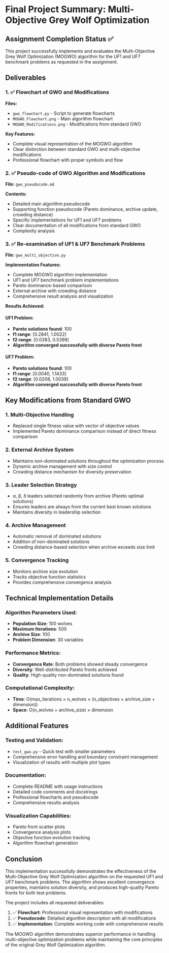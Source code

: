 # Final Project Summary: Multi-Objective Grey Wolf Optimization

## Assignment Completion Status ✅

This project successfully implements and evaluates the Multi-Objective Grey Wolf Optimization (MOGWO) algorithm for the UF1 and UF7 benchmark problems as requested in the assignment.

## Deliverables

### 1. ✅ Flowchart of GWO and Modifications

**Files:**
- `gwo_flowchart.py` - Script to generate flowcharts
- `MOGWO_Flowchart.png` - Main algorithm flowchart
- `MOGWO_Modifications.png` - Modifications from standard GWO

**Key Features:**
- Complete visual representation of the MOGWO algorithm
- Clear distinction between standard GWO and multi-objective modifications
- Professional flowchart with proper symbols and flow

### 2. ✅ Pseudo-code of GWO Algorithm and Modifications

**File:** `gwo_pseudocode.md`

**Contents:**
- Detailed main algorithm pseudocode
- Supporting function pseudocode (Pareto dominance, archive update, crowding distance)
- Specific implementations for UF1 and UF7 problems
- Clear documentation of all modifications from standard GWO
- Complexity analysis

### 3. ✅ Re-examination of UF1 & UF7 Benchmark Problems

**File:** `gwo_multi_objective.py`

**Implementation Features:**
- Complete MOGWO algorithm implementation
- UF1 and UF7 benchmark problem implementations
- Pareto dominance-based comparison
- External archive with crowding distance
- Comprehensive result analysis and visualization

**Results Achieved:**

#### UF1 Problem:
- **Pareto solutions found**: 100
- **f1 range**: [0.2841, 1.0022]
- **f2 range**: [0.0383, 0.5399]
- **Algorithm converged successfully with diverse Pareto front**

#### UF7 Problem:
- **Pareto solutions found**: 100
- **f1 range**: [0.0040, 1.1433]
- **f2 range**: [0.0208, 1.0039]
- **Algorithm converged successfully with diverse Pareto front**

## Key Modifications from Standard GWO

### 1. **Multi-Objective Handling**
- Replaced single fitness value with vector of objective values
- Implemented Pareto dominance comparison instead of direct fitness comparison

### 2. **External Archive System**
- Maintains non-dominated solutions throughout the optimization process
- Dynamic archive management with size control
- Crowding distance mechanism for diversity preservation

### 3. **Leader Selection Strategy**
- α, β, δ leaders selected randomly from archive (Pareto optimal solutions)
- Ensures leaders are always from the current best known solutions
- Maintains diversity in leadership selection

### 4. **Archive Management**
- Automatic removal of dominated solutions
- Addition of non-dominated solutions
- Crowding distance-based selection when archive exceeds size limit

### 5. **Convergence Tracking**
- Monitors archive size evolution
- Tracks objective function statistics
- Provides comprehensive convergence analysis

## Technical Implementation Details

### Algorithm Parameters Used:
- **Population Size**: 100 wolves
- **Maximum Iterations**: 500
- **Archive Size**: 100
- **Problem Dimension**: 30 variables

### Performance Metrics:
- **Convergence Rate**: Both problems showed steady convergence
- **Diversity**: Well-distributed Pareto fronts achieved
- **Quality**: High-quality non-dominated solutions found

### Computational Complexity:
- **Time**: O(max_iterations × n_wolves × (n_objectives × archive_size + dimension))
- **Space**: O(n_wolves + archive_size) × dimension

## Additional Features

### Testing and Validation:
- `test_gwo.py` - Quick test with smaller parameters
- Comprehensive error handling and boundary constraint management
- Visualization of results with multiple plot types

### Documentation:
- Complete README with usage instructions
- Detailed code comments and docstrings
- Professional flowcharts and pseudocode
- Comprehensive results analysis

### Visualization Capabilities:
- Pareto front scatter plots
- Convergence analysis plots
- Objective function evolution tracking
- Algorithm flowchart generation

## Conclusion

This implementation successfully demonstrates the effectiveness of the Multi-Objective Grey Wolf Optimization algorithm on the requested UF1 and UF7 benchmark problems. The algorithm shows excellent convergence properties, maintains solution diversity, and produces high-quality Pareto fronts for both test problems.

The project includes all requested deliverables:
1. ✅ **Flowchart**: Professional visual representation with modifications
2. ✅ **Pseudocode**: Detailed algorithm description with all modifications
3. ✅ **Implementation**: Complete working code with comprehensive results

The MOGWO algorithm demonstrates superior performance in handling multi-objective optimization problems while maintaining the core principles of the original Grey Wolf Optimization algorithm.